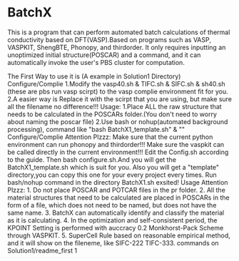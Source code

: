 # BatchX
This is a program that can perform automated batch calculations of thermal conductivity based on DFT(VASP).Based on programs such as VASP, VASPKIT, ShengBTE, Phonopy, and thirdorder. It only requires inputting an unoptimized initial structure(POSCAR) and a command, and it can automatically invoke the user's PBS cluster for computation.

The First Way to use it is (A example in Solution1 Directory)
  Configure/Complie
    1.Modify the vasp40.sh & TIFC.sh & SIFC.sh & sh40.sh (these are pbs run vasp scirpt) to the vasp complie environment fit for you.
    2.A easier way is Replace it with the scirpt that you are using, but make sure all the filename no difference!!!
  Usage:
    1.Place ALL the raw structure that needs to be calculated in the POSCARs folder.(You don't need to worry about naming the poscar file)
    2.Use bash or nohup(automated background processing), command like "bash BatchX1_template.sh" & ""
  Configure/Complie Attention Plzzz:
    Make sure that the current python environment can run phonopy and thirdorder!!!
    Make sure the vaspkit can be called directly in the current environment!!!
    Edit the Config.sh according to the guide.
    Then bash configure.sh.And you will get the BatchX1_template.sh which is suit for you.
    Also you will get a "template" directory,you can copy this one for your every project every times. 
    Run bash/nohup command in the directory BatchX1.sh exsited!
  Usage Attention Plzzz:
    1. Do not place POSCAR and POTCAR files in the pr folder.
    2. All the material structures that need to be calculated are placed in POSCARs in the form of a file,
    which does not need to be named, but does not have the same name.
    3. BatchX can automatically identify and classify the material as it is calculating.
    4. In the optimization and self-consistent period, the KPOINT Setting is performed with auccracy 0.2 Monkhorst-Pack Scheme through VASPKIT.
    5. SuperCell Rule based on reasonable empirical method, and it will show on the fileneme, like SIFC-222 TIFC-333.
  commands on Solution1/readme_first
1
